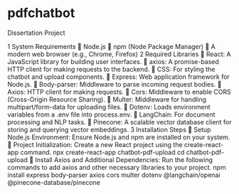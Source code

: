 # pdfchatbot
Dissertation Project


1	System Requirements
	Node.js
	npm (Node Package Manager)
	A modern web browser (e.g., Chrome, Firefox)
2	Required Libraries
	React: A JavaScript library for building user interfaces.
	axios: A promise-based HTTP client for making requests to the backend.
	CSS: For styling the chatbot and upload components.
	Express: Web application framework for Node.js.
	Body-parser: Middleware to parse incoming request bodies.
	Axios: HTTP client for making requests.
	Cors: Middleware to enable CORS (Cross-Origin Resource Sharing).
	Multer: Middleware for handling multipart/form-data for uploading files.
	Dotenv: Loads environment variables from a .env file into process.env.
	LangChain: For document processing and NLP tasks.
	Pinecone: A scalable vector database client for storing and querying vector embeddings.
3	Installation Steps
	Setup Node.js Environment: Ensure Node.js and npm are installed on your system.
	Project Initialization: Create a new React project using the create-react-app command.
npx create-react-app chatbot-pdf-upload
cd chatbot-pdf-upload
	Install Axios and Additional Dependencies: Run the following commands to add axios and other necessary libraries to your project.
npm install express body-parser axios cors multer dotenv @langchain/openai @pinecone-database/pinecone


